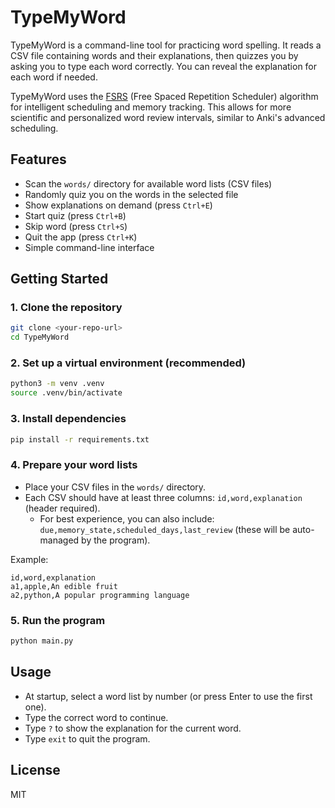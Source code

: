 # TypeMyWord

TypeMyWord is a command-line tool for practicing word spelling. It reads a CSV file containing words and their explanations, then quizzes you by asking you to type each word correctly. You can reveal the explanation for each word if needed.

TypeMyWord uses the [FSRS](https://github.com/open-spaced-repetition/fsrs) (Free Spaced Repetition Scheduler) algorithm for intelligent scheduling and memory tracking. This allows for more scientific and personalized word review intervals, similar to Anki's advanced scheduling.

## Features
- Scan the `words/` directory for available word lists (CSV files)
- Randomly quiz you on the words in the selected file
- Show explanations on demand (press `Ctrl+E`)
- Start quiz (press `Ctrl+B`)
- Skip word (press `Ctrl+S`)
- Quit the app (press `Ctrl+K`)
- Simple command-line interface

## Getting Started

### 1. Clone the repository
```bash
git clone <your-repo-url>
cd TypeMyWord
```

### 2. Set up a virtual environment (recommended)
```bash
python3 -m venv .venv
source .venv/bin/activate
```

### 3. Install dependencies
```bash
pip install -r requirements.txt
```

### 4. Prepare your word lists
- Place your CSV files in the `words/` directory.
- Each CSV should have at least three columns: `id,word,explanation` (header required).
  - For best experience, you can also include: `due,memory_state,scheduled_days,last_review` (these will be auto-managed by the program).

Example:
```
id,word,explanation
a1,apple,An edible fruit
a2,python,A popular programming language
```

### 5. Run the program
```bash
python main.py
```

## Usage
- At startup, select a word list by number (or press Enter to use the first one).
- Type the correct word to continue.
- Type `?` to show the explanation for the current word.
- Type `exit` to quit the program.

## License
MIT
